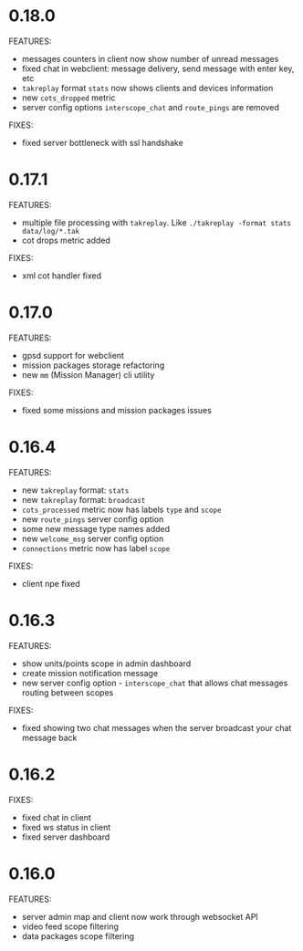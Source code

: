 # 0.18.0

FEATURES:

- messages counters in client now show number of unread messages
- fixed chat in webclient: message delivery, send message with enter key, etc
- `takreplay` format `stats` now shows clients and devices information
- new `cots_dropped` metric
- server config options `interscope_chat` and `route_pings` are removed

FIXES:

- fixed server bottleneck with ssl handshake

# 0.17.1

FEATURES:

- multiple file processing with `takreplay`. Like `./takreplay -format stats data/log/*.tak`
- cot drops metric added

FIXES:

- xml cot handler fixed

# 0.17.0

FEATURES:

- gpsd support for webclient
- mission packages storage refactoring
- new `mm` (Mission Manager) cli utility

FIXES:

- fixed some missions and mission packages issues

# 0.16.4

FEATURES:

- new `takreplay` format: `stats`
- new `takreplay` format: `broadcast`
- `cots_processed` metric now has labels `type` and `scope`
- new `route_pings` server config option
- some new message type names added
- new `welcome_msg` server config option
- `connections` metric now has label `scope`

FIXES:

- client npe fixed

# 0.16.3

FEATURES:

- show units/points scope in admin dashboard
- create mission notification message
- new server config option - `interscope_chat` that allows chat messages routing between scopes

FIXES:

- fixed showing two chat messages when the server broadcast your chat message back

# 0.16.2

FIXES:

- fixed chat in client
- fixed ws status in client
- fixed server dashboard

# 0.16.0

FEATURES:

- server admin map and client now work through websocket API
- video feed scope filtering
- data packages scope filtering